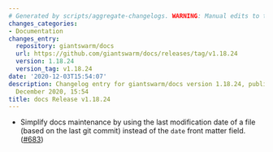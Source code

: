 ```yaml
---
# Generated by scripts/aggregate-changelogs. WARNING: Manual edits to this files will be overwritten.
changes_categories:
- Documentation
changes_entry:
  repository: giantswarm/docs
  url: https://github.com/giantswarm/docs/releases/tag/v1.18.24
  version: 1.18.24
  version_tag: v1.18.24
date: '2020-12-03T15:54:07'
description: Changelog entry for giantswarm/docs version 1.18.24, published on 03
  December 2020, 15:54
title: docs Release v1.18.24
---
```


- Simplify docs maintenance by using the last modification date of a file (based on the last git commit) instead of the `date` front matter field. ([#683](https://github.com/giantswarm/docs/pull/683))
